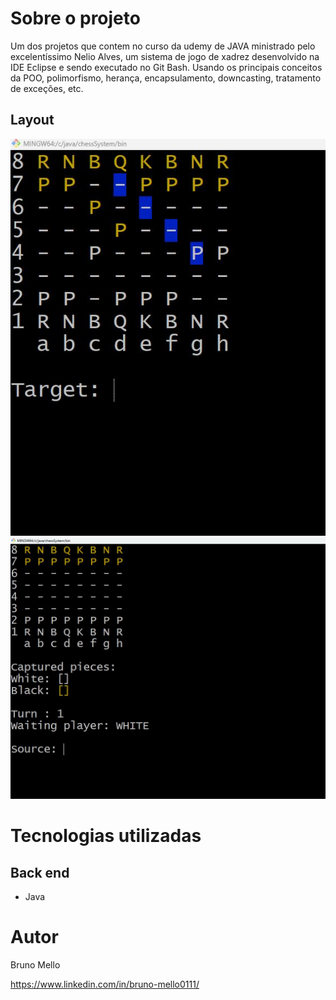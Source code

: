 # Sobre o projeto

Um dos projetos que contem no curso da udemy de JAVA ministrado pelo excelentíssimo Nelio Alves, um sistema de jogo de xadrez desenvolvido na IDE Eclipse e sendo executado no Git Bash. Usando os principais conceitos da POO, polimorfismo, herança, encapsulamento, downcasting, tratamento de exceções, etc.

## Layout

![Run 1](https://github.com/brumello/chess-java/blob/main/assets/1717176160779.jpeg) ![Run 2](https://github.com/brumello/chess-java/blob/main/assets/1717176160805.jpeg)

# Tecnologias utilizadas

## Back end
- Java

# Autor

Bruno Mello

https://www.linkedin.com/in/bruno-mello0111/
